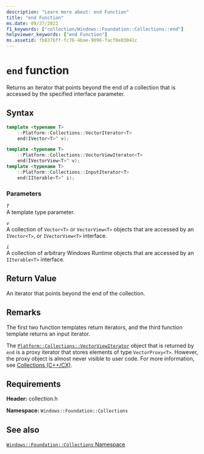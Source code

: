 ```yaml
---
description: "Learn more about: end Function"
title: "end Function"
ms.date: 09/27/2022
f1_keywords: ["collection/Windows::Foundation::Collections::end"]
helpviewer_keywords: ["end Function"]
ms.assetid: fb837bff-fc76-4bae-9096-facf0e03041c
---
```

# `end` function

Returns an iterator that points beyond the end of a collection that is accessed by the specified interface parameter.

## Syntax

```cpp
template <typename T>
    ::Platform::Collections::VectorIterator<T>
    end(IVector<T>^ v);

template <typename T>
    ::Platform::Collections::VectorViewIterator<T>
    end(IVectorView<T>^ v);
template <typename T>
    ::Platform::Collections::InputIterator<T>
    end(IIterable<T>^ i);
```

### Parameters

*`T`*\
A template type parameter.

*`v`*\
A collection of `Vector<T>` or `VectorView<T>` objects that are accessed by an `IVector<T>`, or `IVectorView<T>` interface.

*`i`*\
A collection of arbitrary Windows Runtime objects that are accessed by an `IIterable<T>` interface.

## Return Value

An iterator that points beyond the end of the collection.

## Remarks

The first two function templates return iterators, and the third function template returns an input iterator.

The [`Platform::Collections::VectorViewIterator`](../cppcx/platform-collections-vectorviewiterator-class.md) object that is returned by `end` is a proxy iterator that stores elements of type `VectorProxy<T>`. However, the proxy object is almost never visible to user code. For more information, see [Collections (C++/CX)](../cppcx/collections-c-cx.md).

## Requirements

**Header:** collection.h

**Namespace:** `Windows::Foundation::Collections`

## See also

[`Windows::Foundation::Collections` Namespace](../cppcx/windows-foundation-collections-namespace-c-cx.md)
